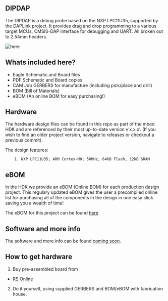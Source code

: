 ## DIPDAP

The DIPDAP is a debug probe based on the NXP LPC11U35, supported by the DAPLink project. It provides drag and drop programming to a various target MCUs, CMSIS-DAP interface for debugging and UART. All broken out to 2.54mm headers.

![here](http://uk.rs-online.com/largeimages/R9054100-01.jpg "DIPDAP-mbed")

## Whats included here?

* Eagle Schematic and Board files
* PDF Schematic and Board copies
* CAM Job GERBERS for manufacture (including pick/place and drill)
* BOM (Bill of Materials)
* eBOM (An online BOM for easy purchasing!)

## Hardware

The hardware design files can be found in this repo as part of the mbed HDK and are referenced by their most up-to-date version v’x.x.x’. (If you wish to find an older project version, navigate to releases or checkout a previous commit). 

The design features:

        1. NXP LPC11U35; ARM Cortex-M0; 50MHz, 64kB Flash, 12kB SRAM 

## eBOM

In the HDK we provide an eBOM (Online BOM) for each production design project. This regulary updated eBOM gives the user a precompiled online list for purchasing all of the components in the design in one easy click saving you a wealth of time!

The eBOM for this project can be found [here](https://octopart.com/bom-tool/W1r7B13t)

## Software and more info

The software and more info can be found [coming soon](). 

## How to get hardware

1. Buy pre-assembled board from   
  * [RS Online](http://uk.rs-online.com/web/p/processor-microcontroller-development-kits/9054100/)
2. Do it yourself, using supplied GERBERS and BOM/eBOM with fabrication house.








